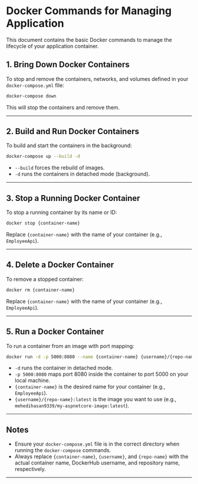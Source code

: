 # Docker Commands for Managing Application

This document contains the basic Docker commands to manage the lifecycle of your application container.

## 1. **Bring Down Docker Containers**

To stop and remove the containers, networks, and volumes defined in your `docker-compose.yml` file:

```bash
docker-compose down
```

This will stop the containers and remove them.

---

## 2. **Build and Run Docker Containers**

To build and start the containers in the background:

```bash
docker-compose up --build -d
```

- `--build` forces the rebuild of images.
- `-d` runs the containers in detached mode (background).

---

## 3. **Stop a Running Docker Container**

To stop a running container by its name or ID:

```bash
docker stop {container-name}
```

Replace `{container-name}` with the name of your container (e.g., `EmployeeApi`).

---

## 4. **Delete a Docker Container**

To remove a stopped container:

```bash
docker rm {container-name}
```

Replace `{container-name}` with the name of your container (e.g., `EmployeeApi`).

---

## 5. **Run a Docker Container**

To run a container from an image with port mapping:

```bash
docker run -d -p 5000:8080 --name {container-name} {username}/{repo-name}:latest
```

- `-d` runs the container in detached mode.
- `-p 5000:8080` maps port 8080 inside the container to port 5000 on your local machine.
- `{container-name}` is the desired name for your container (e.g., `EmployeeApi`).
- `{username}/{repo-name}:latest` is the image you want to use (e.g., `mehedihasan9339/my-aspnetcore-image:latest`).

---

## Notes

- Ensure your `docker-compose.yml` file is in the correct directory when running the `docker-compose` commands.
- Always replace `{container-name}`, `{username}`, and `{repo-name}` with the actual container name, DockerHub username, and repository name, respectively.

---
